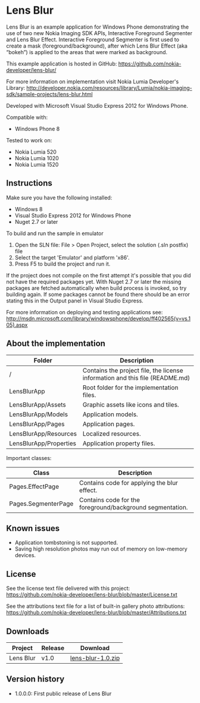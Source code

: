 ﻿Lens Blur
=========

Lens Blur is an example application for Windows Phone demonstrating the use of two new Nokia Imaging SDK APIs, Interactive Foreground Segmenter and Lens Blur Effect. Interactive Foreground Segmenter is first used to create a mask (foreground/background), after which Lens Blur Effect (aka “bokeh”) is applied to the areas that were marked as background.

This example application is hosted in GitHub:
https://github.com/nokia-developer/lens-blur/

For more information on implementation visit Nokia Lumia Developer's Library: http://developer.nokia.com/resources/library/Lumia/nokia-imaging-sdk/sample-projects/lens-blur.html

Developed with Microsoft Visual Studio Express 2012 for Windows Phone.

Compatible with:

 * Windows Phone 8

Tested to work on:

 * Nokia Lumia 520
 * Nokia Lumia 1020
 * Nokia Lumia 1520


Instructions
------------

Make sure you have the following installed:

 * Windows 8
 * Visual Studio Express 2012 for Windows Phone
 * Nuget 2.7 or later

To build and run the sample in emulator

1. Open the SLN file:
   File > Open Project, select the solution (.sln postfix) file
2. Select the target 'Emulator' and platform 'x86'.
3. Press F5 to build the project and run it.


If the project does not compile on the first attempt it's possible that you
did not have the required packages yet. With Nuget 2.7 or later the missing
packages are fetched automatically when build process is invoked, so try
building again. If some packages cannot be found there should be an
error stating this in the Output panel in Visual Studio Express.

For more information on deploying and testing applications see:
http://msdn.microsoft.com/library/windowsphone/develop/ff402565(v=vs.105).aspx


About the implementation
------------------------

| Folder | Description |
| ------ | ----------- |
| / | Contains the project file, the license information and this file (README.md) |
| LensBlurApp | Root folder for the implementation files.  |
| LensBlurApp/Assets | Graphic assets like icons and tiles. |
| LensBlurApp/Models | Application models. |
| LensBlurApp/Pages | Application pages. |
| LensBlurApp/Resources | Localized resources. |
| LensBlurApp/Properties | Application property files. |

Important classes:

| Class | Description |
| ----- | ----------- |
| Pages.EffectPage | Contains code for applying the blur effect. |
| Pages.SegmenterPage | Contains code for the foreground/background segmentation. |


Known issues
------------

 * Application tombstoning is not supported.
 * Saving high resolution photos may run out of memory on low-memory devices.


License
-------

See the license text file delivered with this project:
https://github.com/nokia-developer/lens-blur/blob/master/License.txt

See the attributions text file for a list of built-in gallery photo attributions:
https://github.com/nokia-developer/lens-blur/blob/master/Attributions.txt


Downloads
---------

| Project | Release | Download |
| ------- | --------| -------- |
| Lens Blur | v1.0 | [lens-blur-1.0.zip](https://github.com/nokia-developer/lens-blur/archive/v1.0.zip) |


Version history
---------------

 * 1.0.0.0: First public release of Lens Blur
